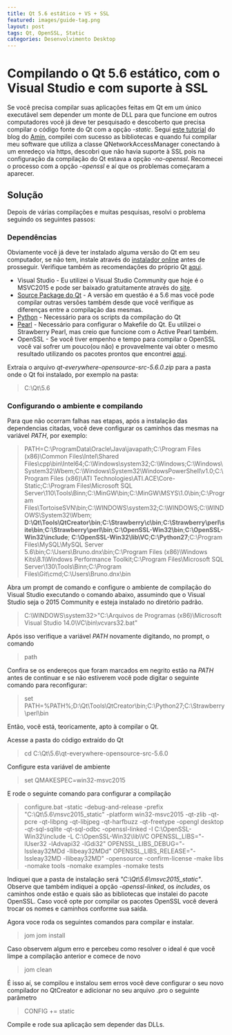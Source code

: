 ```yaml
---
title: Qt 5.6 estático + VS + SSL
featured: images/guide-tag.png
layout: post
tags: Qt, OpenSSL, Static
categories: Desenvolvimento Desktop
---
```


# Compilando o Qt 5.6 estático, com o Visual Studio e com suporte à SSL

Se você precisa compilar suas aplicações feitas em Qt em um único executável sem depender um monte de DLL para que funcione em outros computadores você já deve ter pesquisado e descoberto que precisa compilar o código fonte do Qt com a opção *-static*.
Segui [este tutorial][tutorial] do blog do [Amin], compilei com sucesso as bibliotecas e quando fui compilar meu software que utiliza a classe QNetworkAccessManager conectando à um enredeço via https, descobri que não havia suporte à SSL pois na configuração da compilação do Qt estava a opção *-no-openssl*. Recomecei o processo com a opção *-openssl* e aí que os problemas começaram a aparecer.

## Solução

Depois de várias compilações e muitas pesquisas, resolvi o problema seguindo os seguintes passos:

### Dependências

Obviamente você já deve ter instalado alguma versão do Qt em seu computador, se não tem, instale através do [instalador online][qt-online] antes de prosseguir. Verifique também as recomendações do próprio Qt [aqui][qt-msvc-build].

- Visual Studio - Eu utilizei o Visual Studio Community que hoje é o MSVC2015 e pode ser baixado gratuitamente através do [site][vs-commu].
- [Source Package do Qt] - A versão em questão é a 5.6 mas você pode compilar outras versões também desde que você verifique as diferenças entre a compilação das mesmas.
- [Python] - Necessário para os scripts da compilação do Qt
- [Pearl] - Necessário para configurar o Makefile do Qt. Eu utilizei o Strawberry Pearl, mas creio que funcione com o Active Pearl também.
- OpenSSL - Se você tiver empenho e tempo para compilar o OpenSSL você vai sofrer um pouco(ou não) e provavelmente vai obter o mesmo resultado utilizando os pacotes prontos que encontrei [aqui][openssl-slproweb].

Extraia o arquivo *qt-everywhere-opensource-src-5.6.0.zip* para a pasta onde o Qt foi instalado, por exemplo na pasta:

> C:\Qt\5.6

### Configurando o ambiente e compilando

Para que não ocorram falhas nas etapas, após a instalação das dependencias citadas, você deve configurar os caminhos das mesmas na variável *PATH*, por exemplo:

> PATH=C:\ProgramData\Oracle\Java\javapath;C:\Program Files (x86)\Common Files\Intel\Shared Files\cpp\bin\Intel64;C:\Windows\system32;C:\Windows;C:\Windows\System32\Wbem;C:\Windows\System32\WindowsPowerShell\v1.0\;C:\Program Files (x86)\ATI Technologies\ATI.ACE\Core-Static;C:\Program Files\Microsoft SQL Server\110\Tools\Binn\;C:\MinGW\bin;C:\MinGW\MSYS\1.0\bin;C:\Program Files\TortoiseSVN\bin;C:\WINDOWS\system32;C:\WINDOWS;C:\WINDOWS\System32\Wbem; **D:\Qt\Tools\QtCreator\bin**;**C:\Strawberry\c\bin**;**C:\Strawberry\perl\site\bin**;**C:\Strawberry\perl\bin**;**C:\OpenSSL-Win32\bin**;**C:\OpenSSL-Win32\include**; **C:\OpenSSL-Win32\lib\VC**;**C:\Python27**;C:\Program Files\MySQL\MySQL Server 5.6\bin;C:\Users\Bruno\.dnx\bin;C:\Program Files (x86)\Windows Kits\8.1\Windows Performance Toolkit\;C:\Program Files\Microsoft SQL Server\130\Tools\Binn\;C:\Program Files\Git\cmd;C:\Users\Bruno\.dnx\bin

Abra um prompt de comando e configure o ambiente de compilação do Visual Studio executando o comando abaixo, assumindo que o Visual Studio seja o 2015 Community e esteja instalado no diretório padrão.

> C:\WINDOWS\system32>"C:\Arquivos de Programas (x86)\Microsoft Visual Studio 14.0\VC\bin\vcvars32.bat"

Após isso verifique a variável *PATH* novamente digitando, no prompt, o comando

> path

Confira se os endereços que foram marcados em negrito estão na *PATH* antes de continuar e se não estiverem você pode digitar o seguinte comando para reconfigurar:

> set PATH=%PATH%;D:\Qt\Tools\QtCreator\bin;C:\Python27;C:\Strawberry\perl\bin

Então, você está, teoricamente, apto à compilar o Qt.

Acesse a pasta do código extraído do Qt

> cd C:\Qt\5.6\qt-everywhere-opensource-src-5.6.0

Configure esta variável de ambiente

> set QMAKESPEC=win32-msvc2015

E rode o seguinte comando para configurar a compilação

> configure.bat -static -debug-and-release -prefix "C:\Qt\5.6\msvc2015_static" -platform win32-msvc2015 -qt-zlib -qt-pcre -qt-libpng -qt-libjpeg -qt-harfbuzz -qt-freetype -opengl desktop -qt-sql-sqlite -qt-sql-odbc -openssl-linked -I C:\OpenSSL-Win32\include -L C:\OpenSSL-Win32\lib\VC OPENSSL_LIBS="-lUser32 -lAdvapi32 -lGdi32" OPENSSL_LIBS_DEBUG="-lssleay32MDd -llibeay32MDd" OPENSSL_LIBS_RELEASE="-lssleay32MD -llibeay32MD" -opensource -confirm-license -make libs -nomake tools -nomake examples -nomake tests

Indiquei que a pasta de instalação será *"C:\Qt\5.6\msvc2015_static"*. Observe que também indiquei a opção *-openssl-linked*, os *includes*, os caminhos onde estão e quais são as bibliotecas que instalei do pacote OpenSSL. Caso você opte por compilar os pacotes OpenSSL você deverá trocar os nomes e caminhos conforme sua saída.

Agora voce roda os seguintes comandos para compilar e instalar.

> jom
> jom install

Caso observem algum erro e percebeu como resolver o ideal é que você limpe a compilação anterior e comece de novo

> jom clean

É isso aí, se compilou e instalou sem erros você deve configurar o seu novo compilador no QtCreator e adicionar no seu arquivo .pro o seguinte parâmetro

> CONFIG += static

Compile e rode sua aplicação sem depender das DLLs.

   [tutorial]: <https://amin-ahmadi.com/2015/07/03/how-to-build-qt-5-5-static-libraries-using-any-microsoft-visual-c-compiler/>
   [amin]: <https://amin-ahmadi.com/>
   [python]: <https://www.python.org/downloads/release/python-2710/>
   [pearl]: <http://strawberryperl.com/>
   [qt-msvc-build]: <https://wiki.qt.io/Building_Qt_Desktop_for_Windows_with_MSVC>
   [openssl-slproweb]: <http://slproweb.com/download/Win32OpenSSL-1_0_2g.exe>
   [vs-commu]: <https://go.microsoft.com/fwlink/?LinkId=691978&clcid=0x416>
   [qt-online]: <http://download.qt.io/official_releases/online_installers/qt-unified-windows-x86-online.exe>
   [Source Package do Qt]: <http://download.qt.io/official_releases/qt/5.6/5.6.0/single/qt-everywhere-opensource-src-5.6.0.zip>

